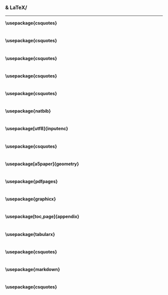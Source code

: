    ### & LaTeX/ 
   --------
   
   **\usepackage{csquotes}**
   
   #
   
   **\usepackage{csquotes}**
   
   #
   
   **\usepackage{csquotes}**
   
   #
   
   **\usepackage{csquotes}**
   
   #
   
   **\usepackage{csquotes}**
   
   #
   
   **\usepackage{natbib}**
   
   #
   
   **\usepackage[utf8]{inputenc}**
   
   #
   
   **\usepackage{csquotes}**
   
   #
   
   **\usepackage[a5paper]{geometry}**
   
   #
 
   **\usepackage{pdfpages}**
   
   #
 
   **\usepackage{graphicx}**
   
   #
   
   **\usepackage[toc,page]{appendix}**
   
   #
   
   **\usepackage{tabularx}**
   
   #
   
   **\usepackage{csquotes}**
   
   #
   
   **\usepackage{markdown}**
   
   #
   
   **\usepackage{csquotes}**
   
   #
